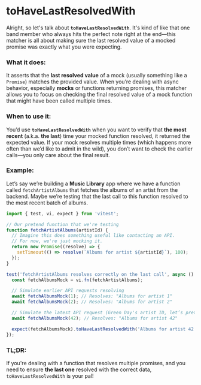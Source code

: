 # toHaveLastResolvedWith

Alright, so let's talk about **`toHaveLastResolvedWith`**. It's kind of like that one band member who always hits the perfect note right at the end—this matcher is all about making sure the last resolved value of a mocked promise was exactly what you were expecting.

### What it does:

It asserts that the **last resolved value** of a mock (usually something like a `Promise`) matches the provided value. When you’re dealing with async behavior, especially **mocks** or functions returning promises, this matcher allows you to focus on checking the final resolved value of a mock function that might have been called multiple times.

### When to use it:

You’d use **`toHaveLastResolvedWith`** when you want to verify that **the most recent** (a.k.a. **the last**) time your mocked function resolved, it returned the expected value. If your mock resolves multiple times (which happens more often than we’d like to admit in the wild), you don’t want to check the earlier calls—you only care about the final result.

### Example:

Let’s say we’re building a **Music Library** app where we have a function called `fetchArtistAlbums` that fetches the albums of an artist from the backend. Maybe we’re testing that the last call to this function resolved to the most recent batch of albums.

```js
import { test, vi, expect } from 'vitest';

// Our pretend function that we're testing
function fetchArtistAlbums(artistId) {
  // Imagine this does something useful like contacting an API.
  // For now, we're just mocking it.
  return new Promise((resolve) => {
    setTimeout(() => resolve(`Albums for artist ${artistId}`), 100);
  });
}

test('fetchArtistAlbums resolves correctly on the last call', async () => {
  const fetchAlbumsMock = vi.fn(fetchArtistAlbums);

  // Simulate earlier API requests resolving
  await fetchAlbumsMock(1); // Resolves: "Albums for artist 1"
  await fetchAlbumsMock(2); // Resolves: "Albums for artist 2"

  // Simulate the latest API request (Green Day's artist ID, let’s pretend)
  await fetchAlbumsMock(42); // Resolves: "Albums for artist 42"

  expect(fetchAlbumsMock).toHaveLastResolvedWith('Albums for artist 42');
});
```

### TL;DR:

If you're dealing with a function that resolves multiple promises, and you need to ensure **the last one** resolved with the correct data, `toHaveLastResolvedWith` is your pal!
